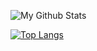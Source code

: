 ![My Github Stats](https://github-readme-stats.vercel.app/api?username=SmashMineGame&show_icons=true&count_private=true&theme=onedark)

[![Top Langs](https://github-readme-stats.vercel.app/api/top-langs/?username=SmashMineGame&layout=compact)](https://github.com/anuraghazra/github-readme-stats)
